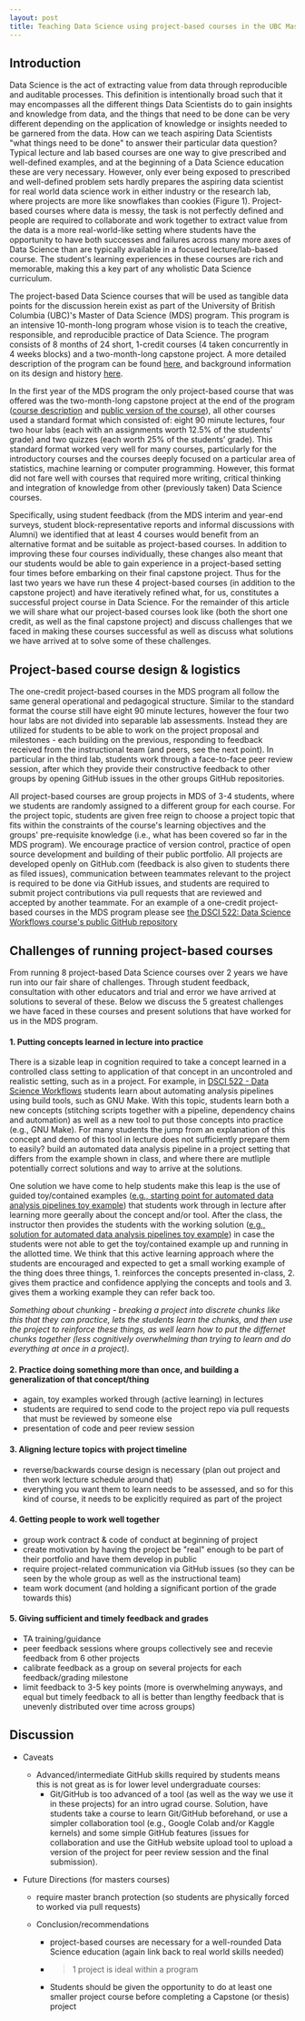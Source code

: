 ```yaml
---
layout: post
title: Teaching Data Science using project-based courses in the UBC Master of Data Science program
---
```


## Introduction

Data Science is the act of extracting value from data through reproducible and auditable processes. This definition is intentionally broad such that it may encompasses all the different things Data Scientists do to gain insights and knowledge from data, and the things that need to be done can be very different depending on the application of knowledge or insights needed to be garnered from the data. How can we teach aspiring Data Scientists "what things need to be done" to answer their particular data question? Typical lecture and lab based courses are one way to give prescribed and well-defined examples, and at the beginning of a Data Science education these are very necessary. However, only ever being exposed to prescribed and well-defined problem sets hardly prepares the aspiring data scientist for real world data science work in either industry or the research lab, where projects are more like snowflakes than cookies (Figure 1). Project-based courses where data is messy, the task is not perfectly defined and people are required to collaborate and work together to extract value from the data is a more real-world-like setting where students have the opportunity to have both successes and failures across many more axes of Data Science than are typically available in a focused lecture/lab-based course. The student's learning experiences in these courses are rich and memorable, making this a key part of any wholistic Data Science curriculum.

The project-based Data Science courses that will be used as tangible data points for the discussion herein exist as part of the University of British Columbia (UBC)'s Master of Data Science (MDS) program. This program is an intensive 10-month-long program whose vision is to teach the creative, responsible, and reproducible practice of Data Science. The program consists of 8 months of 24 short, 1-credit courses (4 taken concurrently in 4 weeks blocks) and a two-month-long capstone project. A more detailed description of the program can be found [here](https://ubc-mds.github.io/about/), and background information on its design and history [here](https://ubc-mds.github.io/2019-02-19-designing-mds/).

In the first year of the MDS program the only project-based course that was offered was the two-month-long capstone project at the end of the program ([course description](https://ubc-mds.github.io/capstone/about/) and [public version of the course](https://github.com/UBC-MDS/DSCI_591_capstone-proj)), all other courses used a standard format which consisted of: eight 90 minute lectures,  four two hour labs (each with an assignments worth 12.5% of the students’ grade) and two quizzes (each worth 25% of the students’ grade). This standard format worked very well for many courses, particularly for the introductory courses and the courses deeply focused on a particular area of statistics, machine learning or computer programming. However, this format did not fare well with courses that required more writing, critical thinking and integration of knowledge from other (previously taken) Data Science courses.

Specifically, using student feedback (from the MDS interim and year-end surveys, student block-representative reports and informal discussions with Alumni) we identified that at least 4 courses would benefit from an alternative format and be suitable as project-based courses. In addition to improving these four courses individually, these changes also meant that our students would be able to gain experience in a project-based setting four times before embarking on their final capstone project. Thus for the last two years we have run these 4 project-based courses (in addition to the capstone project) and have iteratively refined what, for us, constitutes a successful project course in Data Science. For the remainder of this article we will share what our project-based courses look like (both the short one credit, as well as the final capstone project) and discuss challenges that we faced in making these courses successful as well as discuss what solutions we have arrived at to solve some of these challenges.

## Project-based course design & logistics

The one-credit project-based courses in the MDS program all follow the same general operational and pedagogical structure. Similar to the standard format the course still have eight 90 minute lectures, however the four two hour labs are not divided into separable lab assessments. Instead they are utilized for students to be able to work on the project proposal and milestones - each building on the previous, responding to feedback received from the instructional team (and peers, see the next point). In particular in the third lab, students work through a face-to-face peer review session, after which they provide their constructive feedback to other groups by opening GitHub issues in the other groups GitHub repositories.

All project-based courses are group projects in MDS of 3-4 students, where we students are randomly assigned to a different group for each course. For the project topic, students are given free reign to choose a project topic that fits within the constraints of the course's learning objectives and the groups' pre-requisite knowledge (i.e., what has been covered so far in the MDS program). We encourage practice of version control, practice of open source development and building of their public portfolio. All projects are developed openly on GitHub.com (feedback is also given to students there as filed issues), communication between teammates relevant to the project is required to be done via GitHub issues, and students are required to submit project contributions via pull requests that are reviewed and accepted by another teammate. For an example of a one-credit project-based courses in the MDS program please see [the DSCI 522: Data Science Workflows course's public GitHub repository](https://github.com/UBC-MDS/DSCI_522_dsci-workflows)

## Challenges of running project-based courses

From running 8 project-based Data Science courses over 2 years we have run into our fair share of challenges. Through student feedback, consultation with other educators and trial and error we have arrived at solutions to several of these. Below we discuss the 5 greatest challenges we have faced in these courses and present solutions that have worked for us in the MDS program.

#### 1. Putting concepts learned in lecture into practice
There is a sizable leap in cognition required to take a concept learned in a controlled class setting to application of that concept in an uncontroled and realistic setting, such as in a project. For example, in [DSCI 522 - Data Science Workflows](https://github.com/UBC-MDS/DSCI_522_dsci-workflows) students learn about automating analysis pipelines using build tools, such as GNU Make. With this topic, students learn both a new concepts (stitching scripts together with a pipeline, dependency chains and automation) as well as a new tool to put those concepts into practice (e.g., GNU Make). For many students the jump from an explanation of this concept and demo of this tool in lecture does not sufficiently prepare them to easily? build an automated data analysis pipeline in a project setting that differs from the example shown in class, and where there are mutliple potentially correct solutions and way to arrive at the solutions. 

One solution we have come to help students make this leap is the use of guided toy/contained examples ([e.g., starting point for automated data analysis pipelines toy example](https://github.com/ttimbers/data_analysis_pipeline_eg/tree/v1.3)) that students work through in lecture after learning more geerally about the concept and/or tool. After the class, the instructor then provides the students with the working solution ([e.g., solution for automated data analysis pipelines toy example](https://github.com/ttimbers/data_analysis_pipeline_eg/tree/v3.0)) in case the students were not able to get the toy/contained example up and running in the allotted time. We think that this active learning approach where the students are encouraged and expected to get a small working example of the thing does three things, 1. reinforces the concepts presented in-class, 2. gives them practice and confidence applying the concepts and tools and 3. gives them a working example they can refer back too. 

*Something about chunking - breaking a project into discrete chunks like this that they can practice, lets the students learn the chunks, and then use the project to reinforce these things, as well learn how to put the differnet chunks together (less cognitively overwhelming than trying to learn and do everything at once in a project).*

#### 2. Practice doing something more than once, and building a generalization of that concept/thing
- again, toy examples worked through (active learning) in lectures
- students are required to send code to the project repo via pull requests that must be reviewed by someone else
- presentation of code and peer review session

#### 3. Aligning lecture topics with project timeline
- reverse/backwards course design is necessary (plan out project and then work lecture schedule around that)
- everything you want them to learn needs to be assessed, and so for this kind of course, it needs to be explicitly required as part of the project

#### 4. Getting people to work well together 
- group work contract & code of conduct at beginning of project
- create motivation by having the project be "real" enough to be part of their portfolio and have them develop in public
- require project-related communication via GitHub issues (so they can be seen by the whole group as well as the instructional team)
- team work document (and holding a significant portion of the grade towards this)

#### 5. Giving sufficient and timely feedback and grades
- TA training/guidance
- peer feedback sessions where groups collectively see and recevie feedback from 6 other projects
- calibrate feedback as a group on several projects for each feedback/grading milestone
- limit feedback to 3-5 key points (more is overwhelming anyways, and equal but timely feedback to all is better than lengthy feedback that is unevenly distributed over time across groups)

## Discussion

- Caveats
  - Advanced/intermediate GitHub skills required by students means this is not great as is for lower level undergraduate courses:
    - Git/GitHub is too advanced of a tool (as well as the way we use it in these projects) for an intro ugrad course. Solution, have students take a course to learn Git/GitHub beforehand, or use a simpler collaboration tool (e.g., Google Colab and/or Kaggle kernels) and some simple GitHub features (issues for collaboration and use the GitHub website upload tool to upload a version of the project for peer review session and the final submission).

- Future Directions (for masters courses)
  - require master branch protection (so students are physically forced to worked via pull requests)

  - Conclusion/recommendations
    - project-based courses are necessary for a well-rounded Data Science education (again link back to real world skills needed)
    - > 1 project is ideal within a program
    - Students should be given the opportunity to do at least one smaller project course before completing a Capstone (or thesis) project
